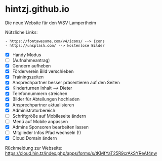 # hintzj.github.io
Die neue Website für den WSV Lampertheim

Nützliche Links:

    - https://fontawesome.com/v4/icons/ --> Icons
    - https://unsplash.com/ --> kostenlose Bilder

- [x] Handy Modus
- [ ] (Aufnahmeantrag)
- [x] Gendern aufheben
- [x] Förderverein Bild verschieben
- [x] Trainingszeiten
- [x] Ansprechpartner besser präsentieren auf den Seiten
- [x] Kinderturnen Inhalt --> Dieter
- [x] Telefonnummern streichen
- [x] Bilder für Abteilungen hochladen
- [x] Ansprechpartner aktualisieren
- [x] Administratorbereich
- [ ] Schriftgröße auf Mobileseite ändern
- [ ] Menü auf Mobile anpassen
- [x] Admins Sponsoren bearbeiten lassen
- [ ] Mitglieder Infos Pfad wechseln (!)
- [x] Cloud Domain ändern

Rückmeldung zur Webseite: https://cloud.hin.tz/index.php/apps/forms/s/tKMfYaT25R9crAkSYReAf4nw

